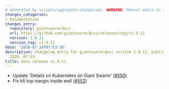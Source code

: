 ```yaml
---
# Generated by scripts/aggregate-changelogs. WARNING: Manual edits to this files will be overwritten.
changes_categories:
- Documentation
changes_entry:
  repository: giantswarm/docs
  url: https://github.com/giantswarm/docs/releases/tag/v1.9.11
  version: 1.9.11
  version_tag: v1.9.11
date: '2020-07-24T07:53:36'
description: Changelog entry for giantswarm/docs version 1.9.11, published on 24 July
  2020, 07:53.
title: docs release v1.9.11
---
```


- Update 'Details on Kubernetes on Giant Swarm' ([#550](https://github.com/giantswarm/docs/pull/550))
- Fix h5 top margin inside well ([#552](https://github.com/giantswarm/docs/pull/552))

